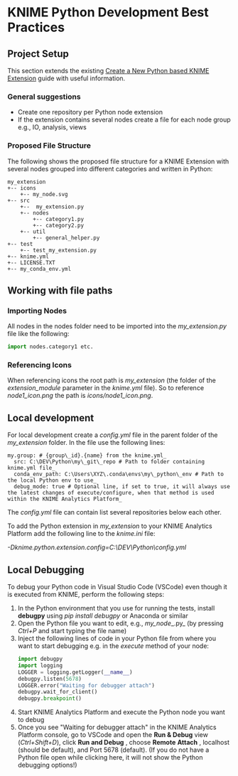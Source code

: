 # KNIME Python Development  Best Practices

## Project Setup

This section extends the existing [Create a New Python based KNIME Extension](https://docs.knime.com/latest/pure_python_node_extensions_guide/index.html#extension-bundling) guide with useful information. 

### General suggestions
- Create one repository per Python node extension
- If the extension contains several nodes create a file for each node group e.g., IO, analysis, views

### Proposed File Structure
The following shows the proposed file structure for a KNIME Extension with several nodes grouped into different categories and written in Python:
```
my_extension
+-- icons
    +-- my_node.svg
+-- src
    +--  my_extension.py
    +-- nodes
        +-- category1.py
        +-- category2.py
    +-- util
        +-- general_helper.py
+-- test
    +-- test_my_extension.py
+-- knime.yml
+-- LICENSE.TXT
+-- my_conda_env.yml
```

## Working with file paths
### Importing Nodes
All nodes in the nodes folder need to be imported into the *my_extension.py* file like the following: 
```python
import nodes.category1 etc.
```

### Referencing Icons
When referencing icons the root path is *my_extension* (the folder of the _extension\_module_ parameter in the _knime.yml_ file). So to reference *node1\_icon.png* the path is *icons/node1_icon.png*.

## Local development
For local development create a _config.yml_ file in the parent folder of the  *my_extension* folder. In the file use the following lines:
```
my.group: # {group\_id}.{name} from the knime.yml_
  src: C:\DEV\Python\my\_git\_repo # Path to folder containing knime.yml file_
  conda_env_path: C:\Users\XYZ\.conda\envs\my\_python\_env # Path to the local Python env to use_
  debug_mode: true # Optional line, if set to true, it will always use the latest changes of execute/configure, when that method is used within the KNIME Analytics Platform_
```

The _config.yml_ file can contain list several repositories below each other.

To add the Python extension in  _my\_extension_ to your KNIME Analytics Platform add the following line to the _knime.ini_ file:

_-Dknime.python.extension.config=C:\DEV\Python\config.yml_

## Local Debugging

To debug your Python code in Visual Studio Code (VSCode) even though it is executed from KNIME, perform the following steps:

1. In the Python environment that you use for running the tests, install **debugpy** using
_pip install debugpy_ or Anaconda or similar
2. Open the Python file you want to edit, e.g., _my\_node__.py_ (by pressing _Ctrl+P_ and start typing the file name)
3. Inject the following lines of code in your Python file from where you want to start debugging e.g. in the _execute_ method of your node:
    ```python
    import debugpy
    import logging
    LOGGER = logging.getLogger(__name__)
    debugpy.listen(5678)
    LOGGER.error("Waiting for debugger attach")
    debugpy.wait_for_client()
    debugpy.breakpoint()
    ```
4. Start KNIME Analytics Platform and execute the Python node you want to debug
5. Once you see "Waiting for debugger attach" in the KNIME Analytics Platform console, go to VSCode and open the **Run & Debug** view (*Ctrl+Shift+D*), click  **Run and Debug** , choose  **Remote**  **Attach** , localhost (should be default), and Port 5678 (default).
 (If you do not have a Python file open while clicking here, it will not show the Python debugging options!)